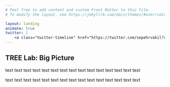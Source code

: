 ```yaml
---
# Feel free to add content and custom Front Matter to this file.
# To modify the layout, see https://jekyllrb.com/docs/themes/#overriding-theme-defaults

layout: landing
animate: true
twitter: |
    <a class="twitter-timeline" href="https://twitter.com/sepehrvakil?ref_src=twsrc%5Etfw"></a> <script async src="https://platform.twitter.com/widgets.js" charset="utf-8"></script>
---
```


<h2>TREE Lab: Big Picture</h2>
<p>
    text text text text text
    text text text text text
    text text text text text
</p>
<p>
    text text text text text
    text text text text text
    text text text text text
</p>
